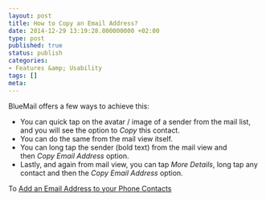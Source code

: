 ```yaml
---
layout: post
title: How to Copy an Email Address?
date: 2014-12-29 13:19:28.000000000 +02:00
type: post
published: true
status: publish
categories:
- Features &amp; Usability
tags: []
meta:
---
```


BlueMail offers a few ways to achieve this:

* You can quick tap on the avatar / image of a sender from the mail list, and you will see the option to *Copy* this contact.
* You can do the same from the mail view itself.
* You can long tap the sender (bold text) from the mail view and then <em>Copy Email Address </em>option.</li>
* Lastly, and again from mail view, you can tap <em>More Details</em>, long tap any contact and then the <em>Copy Email Address </em>option.</li>

To [Add an Email Address to your Phone Contacts](/add-email-address-phonebook-contacts/)
